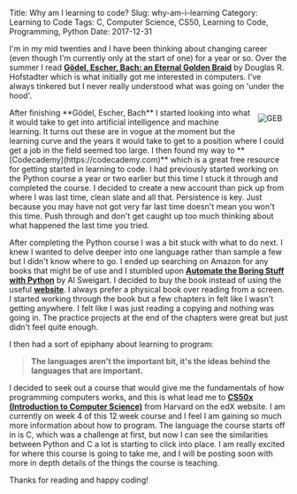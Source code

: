 Title: Why am I learning to code?
Slug: why-am-i-learning
Category: Learning to Code
Tags: C, Computer Science, CS50, Learning to Code, Programming, Python
Date: 2017-12-31

I'm in my mid twenties and I have been thinking about changing career (even though I'm
currently only at the start of one) for a year or so. Over the summer I read **[Gödel,
Escher, Bach: an Eternal Golden Braid](https://www.amazon.co.uk/Godel-Escher-Bach-Eternal-Golden/dp/0465026567/ref=sr_1_1?s=books&ie=UTF8&qid=1514727545&sr=1-1&keywords=godel+escher+bach+an+eternal+golden+braid)**
by Douglas R. Hofstadter which is what initially got me interested in computers. I've
always tinkered but I never really understood what was going on 'under the hood'.

<img src="{static}/images/geb.jpg" alt="GEB" style="max-width: 252px; float: right; padding: 10px;" />
After finishing **Gödel, Escher, Bach** I started looking into what it would take to get into artificial intelligence and machine learning. It turns out these are in vogue at the moment but the learning curve and the years it would take to get to a position where I could get a job in the field seemed too large. I then found my way to **[Codecademy](https://codecademy.com)** which is a great free resource for getting started in learning to code. I had previously started working on the Python course a year or two earlier but this time I stuck it through and completed the course. I decided to create a new account than pick up from where I was last time, clean slate and all that. Persistence is key. Just because you may have not got very far last time doesn't mean you won't this time. Push through and don't get caught up too much thinking about what happened the last time you tried.

After completing the Python course I was a bit stuck with what to do next. I knew I wanted to delve deeper into one language rather than sample a few but I didn't know where to go. I ended up searching on Amazon for any books that might be of use and I stumbled upon **[Automate the Boring Stuff with Python](https://www.amazon.co.uk/Automate-Boring-Stuff-Python-Programming/dp/1593275994/ref=sr_1_1?ie=UTF8&qid=1514727178&sr=8-1&keywords=automate+the+boring+stuff+with+python)** by Al Sweigart. I decided to buy the book instead of using the useful **[website](https://automatetheboringstuff.com/)**. I always prefer a physical book over reading from a screen. I started working through the book but a few chapters in felt like I wasn't getting anywhere. I felt like I was just reading a copying and nothing was going in. The practice projects at the end of the chapters were great but just didn't feel quite enough.

I then had a sort of epiphany about learning to program:
> **The languages aren't the important bit, it's the ideas behind the languages that are important.**

I decided to seek out a course that would give me the fundamentals of how programming computers works, and this is what lead me to **[CS50x (Introduction to Computer Science)](https://www.edx.org/course/cs50s-introduction-computer-science-harvardx-cs50x)** from Harvard on the edX website. I am currently on week 4 of this 12 week course and I feel I am gaining so much more information about how to program. The language the course starts off in is C, which was a challenge at first, but now I can see the similarities between Python and C a lot is starting to click into place. I am really excited for where this course is going to take me, and I will be posting soon with more in depth details of the things the course is teaching.

Thanks for reading and happy coding!